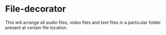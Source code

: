 # File-decorator
This will arrange all audio files, video files and text files in a particular folder present at certain file location.
